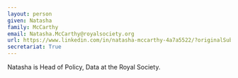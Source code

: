 ```yaml
---
layout: person
given: Natasha
family: McCarthy
email: Natasha.McCarthy@royalsociety.org
url: https://www.linkedin.com/in/natasha-mccarthy-4a7a5522/?originalSubdomain=uk
secretariat: True
---
```


Natasha is Head of Policy, Data at the Royal Society.
